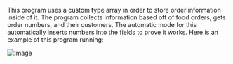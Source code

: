 This program uses a custom type array in order to store order information inside of it. 
The program collects information based off of food orders, gets order numbers, and their customers. 
The automatic mode for this automatically inserts numbers into the fields to prove it works. Here is an example of this program running:

![image](https://github.com/IRPCode/FoodDeliveryService/assets/149165168/a22a7bd4-38d2-4014-861d-c2ee0b1d5b7f)

